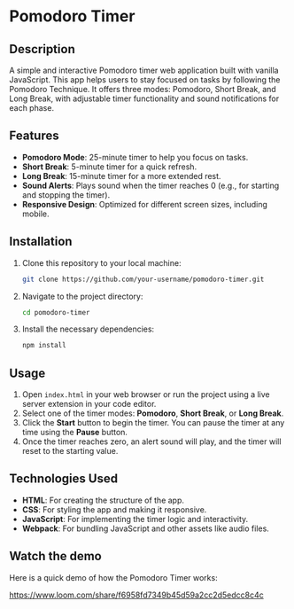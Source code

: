 # Pomodoro Timer

## Description

A simple and interactive Pomodoro timer web application built with vanilla JavaScript. This app helps users to stay focused on tasks by following the Pomodoro Technique. It offers three modes: Pomodoro, Short Break, and Long Break, with adjustable timer functionality and sound notifications for each phase.

## Features

- **Pomodoro Mode**: 25-minute timer to help you focus on tasks.
- **Short Break**: 5-minute timer for a quick refresh.
- **Long Break**: 15-minute timer for a more extended rest.
- **Sound Alerts**: Plays sound when the timer reaches 0 (e.g., for starting and stopping the timer).
- **Responsive Design**: Optimized for different screen sizes, including mobile.

## Installation

1. Clone this repository to your local machine:
    ```bash
    git clone https://github.com/your-username/pomodoro-timer.git
    ```

2. Navigate to the project directory:
    ```bash
    cd pomodoro-timer
    ```

3. Install the necessary dependencies:
    ```bash
    npm install
    ```

## Usage

1. Open `index.html` in your web browser or run the project using a live server extension in your code editor.
2. Select one of the timer modes: **Pomodoro**, **Short Break**, or **Long Break**.
3. Click the **Start** button to begin the timer. You can pause the timer at any time using the **Pause** button.
4. Once the timer reaches zero, an alert sound will play, and the timer will reset to the starting value.

## Technologies Used

- **HTML**: For creating the structure of the app.
- **CSS**: For styling the app and making it responsive.
- **JavaScript**: For implementing the timer logic and interactivity.
- **Webpack**: For bundling JavaScript and other assets like audio files.

## Watch the demo

Here is a quick demo of how the Pomodoro Timer works:

https://www.loom.com/share/f6958fd7349b45d59a2cc2d5edcc8c4c


